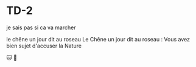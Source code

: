 # TD-2

je sais pas si ca va marcher

le chêne un jour dit au roseau
Le Chêne un jour dit au roseau :
Vous avez bien sujet d'accuser la Nature

:cat:
:koala: